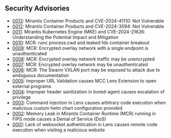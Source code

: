 ## Security Advisories

* [0013](/advisories/0013.md): Mirantis Container Products and CVE-2024-41110: Not Vulnerable
* [0012](/advisories/0012.md): Mirantis Container Products and CVE-2024-3094: Not Vulnerable
* [0011](/advisories/0011.md): Mirantis Kubernetes Engine (MKE) and CVE-2024-21626: Understanding the Potential Impact and Mitigation
* [0010](/advisories/0010.md): MCR: runc process.cwd and leaked fds container breakout
* [0009](/advisories/0009.md): MCR: Encrypted overlay network with a single endpoint is unauthenticated
* [0008](/advisories/0008.md): MCR: Encrypted overlay network traffic may be unencrypted
* [0007](/advisories/0007.md): MCR: Encrypted overlay network may be unauthenticated
* [0006](/advisories/0006.md): MCR: The Swarm VXLAN port may be exposed to attack due to ambiguous documentation
* [0005](/advisories/0005.md): Improper URL Validation causes MCC Lens Extension to open external programs
* [0004](/advisories/0004.md): Improper header sanitization in bored-agent causes escalation of privilege
* [0003](/advisories/0003.md): Command injection in Lens causes arbitrary code execution when malicious custom helm chart configuration provided
* [0002](/advisories/0002.md): Memory Leak in Mirantis Container Runtime (MCR) running in FIPS mode causes a Denial of Service (DoS)
* [0001](/advisories/0001.md): Lack of websocket authentication in Lens causes remote code execution when visiting a malicious website
